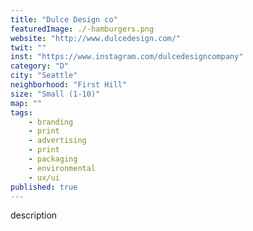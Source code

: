 ```yaml
---
title: "Dulce Design co"
featuredImage: ./-hamburgers.png
website: "http://www.dulcedesign.com/"
twit: ""
inst: "https://www.instagram.com/dulcedesigncompany"
category: "D"
city: "Seattle"
neighborhood: "First Hill"
size: "Small (1-10)"
map: ""
tags:
    - branding
    - print
    - advertising
    - print
    - packaging
    - environmental
    - ux/ui
published: true
---
```


description
